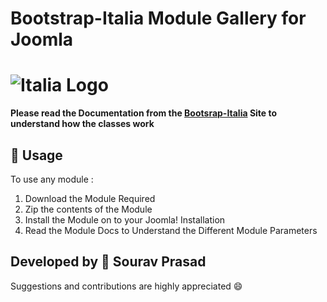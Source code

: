 # Bootstrap-Italia Module Gallery for Joomla
# ![Italia Logo](https://italia.github.io/bootstrap-italia/docs/assets/img/favicons/favicon-32x32.png)

**Please read the Documentation from the [Bootsrap-Italia](https://italia.github.io/bootstrap-italia/docs/componenti/) Site to understand how the classes work**

## :construction: Usage

To use any module :
  1. Download the Module Required
  2. Zip the contents of the Module
  3. Install the Module on to your Joomla! Installation
  4. Read the Module Docs to Understand the Different Module Parameters

## Developed by :name_badge: Sourav Prasad

Suggestions and contributions are highly appreciated :smile:
